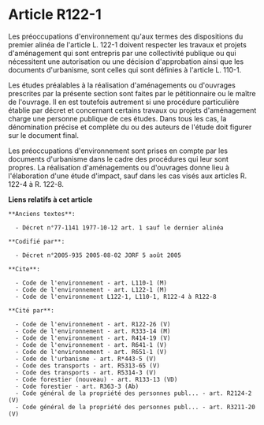 # Article R122-1

Les préoccupations d'environnement qu'aux termes des dispositions du premier alinéa de l'article L. 122-1 doivent respecter
les travaux et projets d'aménagement qui sont entrepris par une collectivité publique ou qui nécessitent une autorisation ou
une décision d'approbation ainsi que les documents d'urbanisme, sont celles qui sont définies à l'article L. 110-1.

Les études préalables à la réalisation d'aménagements ou d'ouvrages prescrites par la présente section sont faites par le
pétitionnaire ou le maître de l'ouvrage. Il en est toutefois autrement si une procédure particulière établie par décret et
concernant certains travaux ou projets d'aménagement charge une personne publique de ces études. Dans tous les cas, la
dénomination précise et complète du ou des auteurs de l'étude doit figurer sur le document final.

Les préoccupations d'environnement sont prises en compte par les documents d'urbanisme dans le cadre des procédures qui leur
sont propres. La réalisation d'aménagements ou d'ouvrages donne lieu à l'élaboration d'une étude d'impact, sauf dans les cas
visés aux articles R. 122-4 à R. 122-8.

**Liens relatifs à cet article**

	**Anciens textes**:

	  - Décret n°77-1141 1977-10-12 art. 1 sauf le dernier alinéa

	**Codifié par**:

	  - Décret n°2005-935 2005-08-02 JORF 5 août 2005

	**Cite**:

	  - Code de l'environnement - art. L110-1 (M)
	  - Code de l'environnement - art. L122-1 (M)
	  - Code de l'environnement L122-1, L110-1, R122-4 à R122-8

	**Cité par**:

	  - Code de l'environnement - art. R122-26 (V)
	  - Code de l'environnement - art. R333-14 (M)
	  - Code de l'environnement - art. R414-19 (V)
	  - Code de l'environnement - art. R641-1 (V)
	  - Code de l'environnement - art. R651-1 (V)
	  - Code de l'urbanisme - art. R*443-5 (V)
	  - Code des transports - art. R5313-65 (V)
	  - Code des transports - art. R5314-3 (V)
	  - Code forestier (nouveau) - art. R133-13 (VD)
	  - Code forestier - art. R363-3 (Ab)
	  - Code général de la propriété des personnes publ... - art. R2124-2 (V)
	  - Code général de la propriété des personnes publ... - art. R3211-20 (V)
